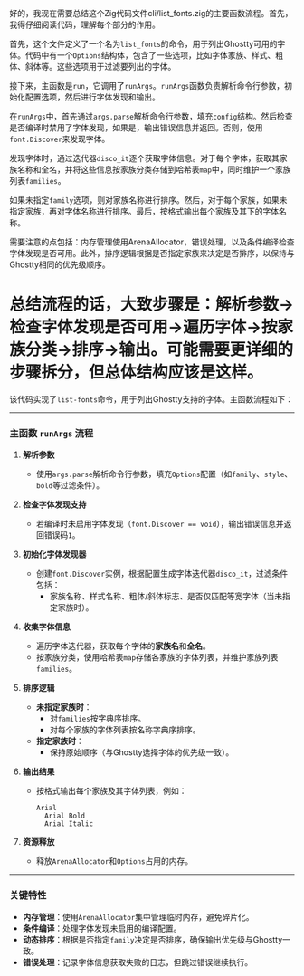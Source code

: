 好的，我现在需要总结这个Zig代码文件cli/list_fonts.zig的主要函数流程。首先，我得仔细阅读代码，理解每个部分的作用。

首先，这个文件定义了一个名为`list_fonts`的命令，用于列出Ghostty可用的字体。代码中有一个`Options`结构体，包含了一些选项，比如字体家族、样式、粗体、斜体等。这些选项用于过滤要列出的字体。

接下来，主函数是`run`，它调用了`runArgs`。`runArgs`函数负责解析命令行参数，初始化配置选项，然后进行字体发现和输出。

在`runArgs`中，首先通过`args.parse`解析命令行参数，填充`config`结构。然后检查是否编译时禁用了字体发现，如果是，输出错误信息并返回。否则，使用`font.Discover`来发现字体。

发现字体时，通过迭代器`disco_it`逐个获取字体信息。对于每个字体，获取其家族名称和全名，并将这些信息按家族分类存储到哈希表`map`中，同时维护一个家族列表`families`。

如果未指定`family`选项，则对家族名称进行排序。然后，对于每个家族，如果未指定家族，再对字体名称进行排序。最后，按格式输出每个家族及其下的字体名称。

需要注意的点包括：内存管理使用ArenaAllocator，错误处理，以及条件编译检查字体发现是否可用。此外，排序逻辑根据是否指定家族来决定是否排序，以保持与Ghostty相同的优先级顺序。

总结流程的话，大致步骤是：解析参数→检查字体发现是否可用→遍历字体→按家族分类→排序→输出。可能需要更详细的步骤拆分，但总体结构应该是这样。
================================================
该代码实现了`list-fonts`命令，用于列出Ghostty支持的字体。主函数流程如下：

---

### **主函数 `runArgs` 流程**
1. **解析参数**  
   - 使用`args.parse`解析命令行参数，填充`Options`配置（如`family`、`style`、`bold`等过滤条件）。

2. **检查字体发现支持**  
   - 若编译时未启用字体发现（`font.Discover == void`），输出错误信息并返回错误码`1`。

3. **初始化字体发现器**  
   - 创建`font.Discover`实例，根据配置生成字体迭代器`disco_it`，过滤条件包括：  
     - 家族名称、样式名称、粗体/斜体标志、是否仅匹配等宽字体（当未指定家族时）。

4. **收集字体信息**  
   - 遍历字体迭代器，获取每个字体的**家族名**和**全名**。  
   - 按家族分类，使用哈希表`map`存储各家族的字体列表，并维护家族列表`families`。

5. **排序逻辑**  
   - **未指定家族时**：  
     - 对`families`按字典序排序。  
     - 对每个家族的字体列表按名称字典序排序。  
   - **指定家族时**：  
     - 保持原始顺序（与Ghostty选择字体的优先级一致）。

6. **输出结果**  
   - 按格式输出每个家族及其字体列表，例如：  
     ```
     Arial
       Arial Bold
       Arial Italic
     ```

7. **资源释放**  
   - 释放`ArenaAllocator`和`Options`占用的内存。

---

### **关键特性**
- **内存管理**：使用`ArenaAllocator`集中管理临时内存，避免碎片化。
- **条件编译**：处理字体发现未启用的编译配置。
- **动态排序**：根据是否指定`family`决定是否排序，确保输出优先级与Ghostty一致。
- **错误处理**：记录字体信息获取失败的日志，但跳过错误继续执行。